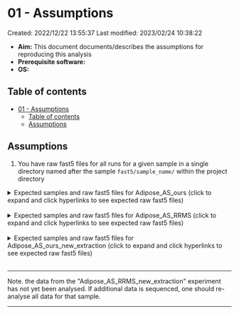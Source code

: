 # 01 - Assumptions

Created: 2022/12/22 13:55:37
Last modified: 2023/02/24 10:38:22

- **Aim:** This document documents/describes the assumptions for reproducing this analysis
- **Prerequisite software:**
- **OS:**

## Table of contents

- [01 - Assumptions](#01---assumptions)
  - [Table of contents](#table-of-contents)
  - [Assumptions](#assumptions)

## Assumptions

1. You have raw fast5 files for all runs for a given sample in a single directory named after the sample `fast5/sample_name/` within the project directory

<details><summary markdown="span">Expected samples and raw fast5 files for Adipose_AS_ours (click to expand and click hyperlinks to see expected raw fast5 files)</summary>

- [AB526A](./expected_fast5_files/Adipose_AS_ours/AB526A.txt)
- [AB526B](./expected_fast5_files/Adipose_AS_ours/AB526B.txt)
- [AB740A](./expected_fast5_files/Adipose_AS_ours/AB740A.txt)
- [AB740B](./expected_fast5_files/Adipose_AS_ours/AB740B.txt)
- [AB755A](./expected_fast5_files/Adipose_AS_ours/AB755A.txt)
- [AB755B](./expected_fast5_files/Adipose_AS_ours/AB755B.txt)
- [AB792A](./expected_fast5_files/Adipose_AS_ours/AB792A.txt)
- [AB792B](./expected_fast5_files/Adipose_AS_ours/AB792B.txt)
- [AB1052A](./expected_fast5_files/Adipose_AS_ours/AB1052A.txt)
- [AB1052B](./expected_fast5_files/Adipose_AS_ours/AB1052B.txt)
- [OM1052A](./expected_fast5_files/Adipose_AS_ours/OM1052A.txt)
- [OM1052B](./expected_fast5_files/Adipose_AS_ours/OM1052B.txt)

</details>
<br/>

<details><summary markdown="span">Expected samples and raw fast5 files for Adipose_AS_RRMS (click to expand and click hyperlinks to see expected raw fast5 files)</summary>

- [AB740B](./expected_fast5_files/Adipose_AS_RRMS/AB740B.txt)
- [AB755B](./expected_fast5_files/Adipose_AS_RRMS/AB755B.txt)
- [OM1052A](./expected_fast5_files/Adipose_AS_RRMS/OM1052A.txt)
- [OM1052B](./expected_fast5_files/Adipose_AS_RRMS/OM1052B.txt)

</details>
<br/>

<details><summary markdown="span">Expected samples and raw fast5 files for Adipose_AS_ours_new_extraction (click to expand and click hyperlinks to see expected raw fast5 files)</summary>

- [AB740A](./expected_fast5_files/Adipose_AS_ours_new_extraction/AB740A.txt)
- [AB740B](./expected_fast5_files/Adipose_AS_ours_new_extraction/AB740B.txt)
- [AB792A](./expected_fast5_files/Adipose_AS_ours_new_extraction/AB792A.txt)
- [AB792B](./expected_fast5_files/Adipose_AS_ours_new_extraction/AB792B.txt)
- [AB1052A](./expected_fast5_files/Adipose_AS_ours_new_extraction/AB1052A.txt)
- [AB1052B](./expected_fast5_files/Adipose_AS_ours_new_extraction/AB1052B.txt)
- [OM1052A](./expected_fast5_files/Adipose_AS_ours_new_extraction/OM1052A.txt)
- [OM1052B](./expected_fast5_files/Adipose_AS_ours_new_extraction/OM1052B.txt)

</details>
<br/>

---

Note. the data from the "Adipose_AS_RRMS_new_extraction" experiment has not yet been analysed. If additional data is sequenced, one should re-analyse all data for that sample.

---
